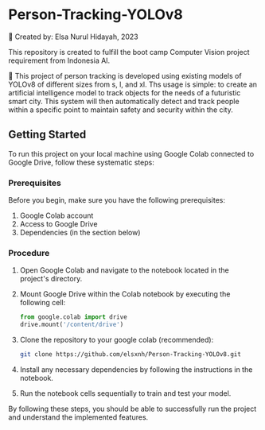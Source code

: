 # Person-Tracking-YOLOv8

📁 Created by: Elsa Nurul Hidayah, 2023

This repository is created to fulfill the boot camp Computer Vision project requirement from Indonesia AI.

🔬 This project of person tracking is developed using existing models of YOLOv8 of different sizes from s, l, and xl. Ths usage is simple: to create an artificial intelligence model to track objects for the needs of a futuristic smart city. This system will then automatically detect and track people within a specific point to maintain safety and security within the city. 

## Getting Started

To run this project on your local machine using Google Colab connected to Google Drive, follow these systematic steps:

### Prerequisites

Before you begin, make sure you have the following prerequisites:

1. Google Colab account
2. Access to Google Drive
3. Dependencies (in the section below)

### Procedure

1. Open Google Colab and navigate to the notebook located in the project's directory.

2. Mount Google Drive within the Colab notebook by executing the following cell:

    ```python
    from google.colab import drive
    drive.mount('/content/drive')
    ```
3. Clone the repository to your google colab (recommended):

    ```bash
    git clone https://github.com/elsxnh/Person-Tracking-YOLOv8.git
    ```

4. Install any necessary dependencies by following the instructions in the notebook.

5. Run the notebook cells sequentially to train and test your model.

By following these steps, you should be able to successfully run the project and understand the implemented features.

